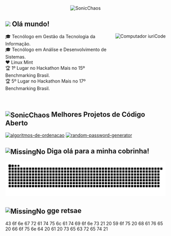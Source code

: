 
<div align="center">
<!-- <img align="center" src="http://www.powersonic.com.br/index/sonic_a_2.gif"  alt="SonicChaos"> -->
<!-- <img align="center" src="https://media.tenor.com/8cHH-FfpGrIAAAAi/sonic.gif"  width="70" alt="SonicChaos"> -->
 
<img align="center" src="https://media.tenor.com/dElp10HHmL0AAAAi/sonic-dancing.gif"  width="70" alt="SonicChaos"> 
 
 
</div>




## <img src="https://media1.giphy.com/media/3ohhwMDyS6rv3sB8yI/giphy.gif?cid=790b7611a0383012319226500cd0665ad443d1c2125d54b2&rid=giphy.gif&ct=s" width="38"> **Olá mundo!**  
<img src="https://media2.giphy.com/media/XHAv3GveJMXMXSumkO/giphy.gif"  height="200px" align="right" alt="Computador iuriCode">


<p align="left"> 
🎓 Tecnólogo em Gestão da Tecnologia da Informação.<br>
🎓 Tecnólogo em Análise e Desenvolvimento de Sistemas.<br>
❤️ Linux Mint<br>
🏆 1º Lugar no Hackathon Mais no 15º Benchmarking Brasil. <br>
🏆 5º Lugar no Hackathon Mais no 17º Benchmarking Brasil. <br>


 
</p>
<!--
 ## <img alt="missingno" src="https://media0.giphy.com/media/KeWEM5DLf4lC2vXzhg/giphy.gif?cid=790b7611c9e739a660461fe5cb4dcbb0f4dc22b2b7ea6911&rid=giphy.gif&ct=s" width="30"> Entre em contato! Aqui estão minhas redes sociais


<p align="left">
 
 <a href="https://www.linkedin.com/in/gustavohpatricio/" alt="Linkedin">
  <img src="https://img.shields.io/badge/-Linkedin-0e76a8?logo=Linkedin&logoColor=white&link=https://www.linkedin.com/in/gustavohpatricio/" /></a>
 
<a href="https://www.instagram.com/gushpat/" alt="Instagram">
  <img src="https://img.shields.io/badge/-Instagram-DF0174?labelColor=DF0174&logo=instagram&logoColor=white&link=https://www.instagram.com/gushpat/"/></a>
  
 <a href="https://facebook.com/gushpat" alt="Facebook">
  <img src="https://img.shields.io/badge/-Facebook-3b5998?labelColor=3b5998&logo=facebook&logoColor=white&link=https://facebook.com/gushpat"/></a>

  
</p>  --->

<br/>

## <img align="center" src="https://media1.giphy.com/media/xT0GqFhdxLWiksreEM/giphy.gif?cid=ecf05e47iwd9un61oaojah5k14nc5alq14c7vn6jnizwxv2g&rid=giphy.gif&ct=s" width="28" alt="SonicChaos"> Melhores Projetos de Código Aberto

<p align="left">

  <p align="left">
  <a href="https://github.com/gushpat/algoritmos-de-ordenacao"><img width="282" src="https://denvercoder1-github-readme-stats.vercel.app/api/pin/?username=gushpat&repo=algoritmos-de-ordenacao&show_icons=true" alt="algoritmos-de-ordenacao"></a>
  <a href="https://github.com/gushpat/random-password-generator"><img width="282" src="https://denvercoder1-github-readme-stats.vercel.app/api/pin/?username=gushpat&repo=random-password-generator&show_icons=true" alt="random-password-generator"></a>
  
</p>


## <img align="center" src="https://media2.giphy.com/media/iQrDORShLPiqQ/giphy.gif?cid=790b7611b3c938a5f919fb0c2b19921e0c383ebe5063cce6&rid=giphy.gif&ct=s" width="40" alt="MissingNo"> **Diga olá para a minha cobrinha!**

![Snake animation](https://github.com/ghpvampiro/ghpvampiro/blob/output/github-contribution-grid-snake.svg)

## <img align="center" src="https://media.tenor.com/9ig5eyk17XEAAAAi/emojis-emoji.gif" width="30" alt="MissingNo"> **gge retsae**
43 6f 6e 67 72 61 74 75 6c 61 74 69 6f 6e 73 21 20 59 6f 75 20 68 61 76 65 20 66 6f 75 6e 64 20 61 20 73 65 63 72 65 74 21
